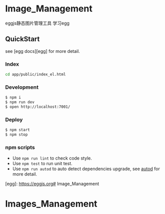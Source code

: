 # Image_Management

eggjs静态图片管理工具
学习egg

## QuickStart

<!-- add docs here for user -->

see [egg docs][egg] for more detail.



### Index

```bash
cd app/public/index_el.html
```


### Development

```bash
$ npm i
$ npm run dev
$ open http://localhost:7001/
```

### Deploy

```bash
$ npm start
$ npm stop
```

### npm scripts

- Use `npm run lint` to check code style.
- Use `npm test` to run unit test.
- Use `npm run autod` to auto detect dependencies upgrade, see [autod](https://www.npmjs.com/package/autod) for more detail.


[egg]: https://eggjs.org# Image_Management
# Images_Management
